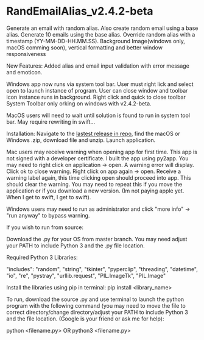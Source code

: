 # RandEmailAlias_v2.4.2-beta

Generate an email with random alias. Also create random email using a base alias. Generate 10 emails using the base alias. Override random alias with a timestamp (YY-MM-DD-HH.MM.SS). Background Image(windows only, macOS comming soon), vertical formatting and better window responsiveness

New Features:
Added alias and email input validation with error message and emoticon.

Windows app now runs via system tool bar. User must right lick and select open to launch instance of program. 
User can close window and toolbar icon instance runs in background. Right click and quick to close toolbar
System Toolbar only orking on windows with v2.4.2-beta.

MacOS users will need to wait until solution is found to run in system tool bar. May require rewriting in swift...

Installation: Navigate to the [lastest release in repo](https://github.com/JakeOrona/RandEmailAlias/releases), find the macOS or Windows .zip, download file and unzip. Launch application.

Mac users may receive warning when opening app for first time. This app is not signed with a developer certificate. I built the app using py2app. You may need to right click on application -> open. A warning error will display. Click ok to close warning. Right click on app again -> open. Receive a warning label again, this time clicking open should proceed into app. This should clear the warning. You may need to repeat this if you move the application or if you download a new version. (Im not paying apple yet. When I get to swift, I get to swift).

Windows users may need to run as administrator and click "more info" -> "run anyway" to bypass warning.

If you wish to run from source:

Download the .py for your OS from master branch. You may need adjust your PATH to include Python 3 and the .py file location.

Required Python 3 Libraries:

"includes": "random", "string", "tkinter", "pyperclip", "threading", "datetime", "io", "re", "pystray", "urllib.request", "PIL.ImageTk", "PIL.Image"

Install the libraries using pip in terminal: pip install <library_name>

To run, download the source .py and use terminal to launch the python program with the following command (you may need to move the file to correct directory/change directory/adjust your PATH to include Python 3 and the file location. (Google is your friend or ask me for help):

python <filename.py> OR python3 <filename.py>

